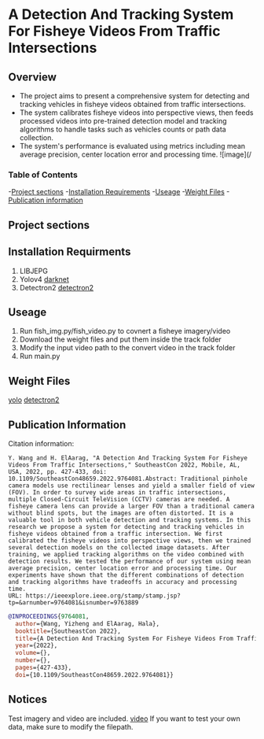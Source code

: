# A Detection And Tracking System For Fisheye Videos From Traffic Intersections

## Overview
- The project aims to present a comprehensive system for detecting and tracking vehicles in fisheye videos obtained from traffic intersections.
- The system calibrates fisheye videos into perspective views, then feeds processed videos into pre-trained detection model and tracking algorithms to handle tasks such as vehicles counts or path data collection.
- The system's performance is evaluated using metrics including mean average precision, center location error and processing time.
  ![image](/


### Table of Contents
-[Project sections](#project-sections-)
-[Installation Requirements](#install-req-)
-[Useage](#useage-)
-[Weight Files](#weight-)
-[Publication information](#publication-)



## Project sections <a name="project-sections-"></a>



## Installation Requirments <a name="install-req-"></a>
1. LIBJEPG
2. Yolov4 [darknet](https://github.com/AlexeyAB/darknet)
3. Detectron2 [detectron2](https://github.com/facebookresearch/detectron2)


## Useage <a name="useage-"></a>
1. Run fish_img.py/fish_video.py to covnert a fisheye imagery/video
2. Download the weight files and put them inside the track folder
3. Modify the input video path to the convert video in the track folder
4. Run main.py

## Weight Files <a name="weight-"></a>
[yolo](https://drive.google.com/file/d/1Zv09wHEFFCeh0nuCtSFfq6QlM35DPxcY/view?usp=sharing)
[detectron2](https://drive.google.com/file/d/1nJBU6yKydEzAmOYYFUTAHYA5ytyKxXAL/view?usp=sharing)

## Publication Information
Citation information:
```
Y. Wang and H. ElAarag, "A Detection And Tracking System For Fisheye Videos From Traffic Intersections," SoutheastCon 2022, Mobile, AL, USA, 2022, pp. 427-433, doi: 10.1109/SoutheastCon48659.2022.9764081.Abstract: Traditional pinhole camera models use rectilinear lenses and yield a smaller field of view (FOV). In order to survey wide areas in traffic intersections, multiple Closed-Circuit TeleVision (CCTV) cameras are needed. A fisheye camera lens can provide a larger FOV than a traditional camera without blind spots, but the images are often distorted. It is a valuable tool in both vehicle detection and tracking systems. In this research we propose a system for detecting and tracking vehicles in fisheye videos obtained from a traffic intersection. We first calibrated the fisheye videos into perspective views, then we trained several detection models on the collected image datasets. After training, we applied tracking algorithms on the video combined with detection results. We tested the performance of our system using mean average precision, center location error and processing time. Our experiments have shown that the different combinations of detection and tracking algorithms have tradeoffs in accuracy and processing time.
URL: https://ieeexplore.ieee.org/stamp/stamp.jsp?tp=&arnumber=9764081&isnumber=9763889
```

```BibTex
@INPROCEEDINGS{9764081,
  author={Wang, Yizheng and ElAarag, Hala},
  booktitle={SoutheastCon 2022}, 
  title={A Detection And Tracking System For Fisheye Videos From Traffic Intersections}, 
  year={2022},
  volume={},
  number={},
  pages={427-433},
  doi={10.1109/SoutheastCon48659.2022.9764081}}
```

## Notices
Test imagery and video are included. [video](https://drive.google.com/file/d/1UfA7xOOc2zDEMO_QJl0M7KCMptu2tEEg/view?usp=sharing)
If you want to test your own data, make sure to modify the filepath.
